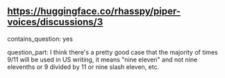## https://huggingface.co/rhasspy/piper-voices/discussions/3

contains_question: yes

question_part: I think there's a pretty good case that the majority of times 9/11 will be used in US writing, it means "nine eleven" and not nine elevenths or 9 divided by 11 or nine slash eleven, etc.
